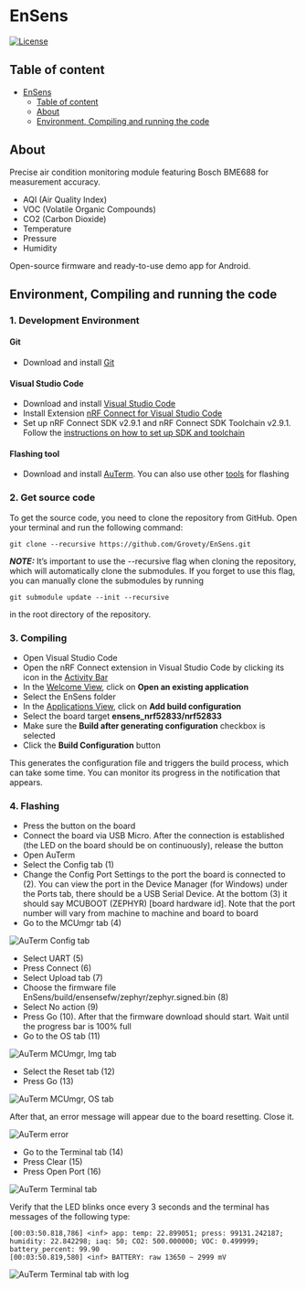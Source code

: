# EnSens

[![License](https://img.shields.io/badge/License-GPL%203.0-blue.svg)](https://opensource.org/licenses/Apache-2.0)

## Table of content

- [EnSens](#ensens)
  - [Table of content](#table-of-content)
  - [About](#about)
  - [Environment, Compiling and running the code](#environment-compiling-and-running-the-code)

## About
Precise air condition monitoring module featuring Bosch BME688 for measurement accuracy.

- AQI (Air Quality Index)
- VOC (Volatile Organic Compounds)
- CO2 (Carbon Dioxide)
- Temperature
- Pressure
- Humidity

Open-source firmware and ready-to-use demo app for Android.

## Environment, Compiling and running the code
### 1. Development Environment
#### Git
- Download and install [Git](https://git-scm.com/downloads)

#### Visual Studio Code
- Download and install [Visual Studio Code](https://code.visualstudio.com/)
- Install Extension [nRF Connect for Visual Studio Code](https://marketplace.visualstudio.com/items?itemName=nordic-semiconductor.nrf-connect)
- Set up nRF Connect SDK v2.9.1 and nRF Connect SDK Toolchain v2.9.1. Follow the [instructions on how to set up SDK and toolchain](https://docs.nordicsemi.com/bundle/nrf-connect-vscode/page/get_started/quick_setup.html)

#### Flashing tool
- Download and install [AuTerm](https://github.com/thedjnK/AuTerm/releases/tag/v0.35a-pre). You can also use other [tools](https://docs.zephyrproject.org/latest/services/device_mgmt/mcumgr.html#tools-libraries) for flashing

### 2. Get source code
To get the source code, you need to clone the repository from GitHub. Open your terminal and run the following command:

```console
git clone --recursive https://github.com/Grovety/EnSens.git
```

**_NOTE:_**
It’s important to use the --recursive flag when cloning the repository, which will automatically clone the submodules. If you forget to use this flag, you can manually clone the submodules by running
```console
git submodule update --init --recursive
```
in the root directory of the repository.

### 3. Compiling
- Open Visual Studio Code
- Open the nRF Connect extension in Visual Studio Code by clicking its icon in the [Activity Bar](https://docs.nordicsemi.com/bundle/nrf-connect-vscode/page/reference/ui_overview.html)
- In the [Welcome View](https://docs.nordicsemi.com/bundle/nrf-connect-vscode/page/reference/ui_sidebar_welcome.html), click on **Open an existing application**
- Select the EnSens folder
- In the [Applications View](https://docs.nordicsemi.com/bundle/nrf-connect-vscode/page/reference/ui_sidebar_applications.html), click on **Add build configuration**
- Select the board target **ensens_nrf52833/nrf52833**
- Make sure the **Build after generating configuration** checkbox is selected
- Click the **Build Configuration** button

This generates the configuration file and triggers the build process, which can take some time. You can monitor its progress in the notification that appears.

### 4. Flashing
- Press the button on the board
- Connect the board via USB Micro. After the connection is established (the LED on the board should be on continuously), release the button
- Open AuTerm
- Select the Config tab (1)
- Change the Config Port Settings to the port the board is connected to (2). You can view the port in the Device Manager (for Windows) under the Ports tab, there should be a USB Serial Device. At the bottom (3) it should say MCUBOOT (ZEPHYR) [board hardware id]. Note that the port number will vary from machine to machine and board to board
- Go to the MCUmgr tab (4)

![AuTerm Config tab](docs/images/AuTerm_Config_tab.png?raw=true)

- Select UART (5)
- Press Connect (6)
- Select Upload tab (7)
- Choose the firmware file EnSens/build/ensensefw/zephyr/zephyr.signed.bin (8)
- Select No action (9)
- Press Go (10). After that the firmware download should start. Wait until the progress bar is 100% full
- Go to the OS tab (11)

![AuTerm MCUmgr, Img tab](docs/images/AuTerm_MCUmgr_Img_tab.png?raw=true)

- Select the Reset tab (12)
- Press Go (13)

![AuTerm MCUmgr, OS tab](docs/images/AuTerm_MCUmgr_OS_tab.png?raw=true)

After that, an error message will appear due to the board resetting. Close it.

![AuTerm error](docs/images/AuTerm_error.png?raw=true)

- Go to the Terminal tab (14)
- Press Clear (15)
- Press Open Port (16)

![AuTerm Terminal tab](docs/images/AuTerm_Terminal_tab.png?raw=true)

Verify that the LED blinks once every 3 seconds and the terminal has messages of the following type:

```console
[00:03:50.818,786] <inf> app: temp: 22.899051; press: 99131.242187; humidity: 22.842298; iaq: 50; CO2: 500.000000; VOC: 0.499999; battery_percent: 99.90
[00:03:50.819,580] <inf> BATTERY: raw 13650 ~ 2999 mV
```

![AuTerm Terminal tab with log](docs/images/AuTerm_Terminal_tab_with_log.png?raw=true)
